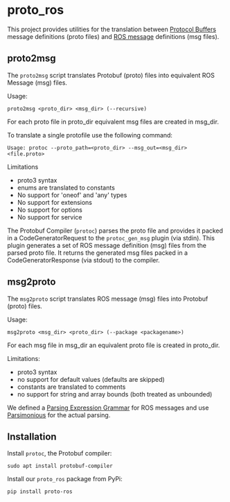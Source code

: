 # proto_ros

This project provides utilities for the translation between [Protocol Buffers](https://protobuf.dev/) message definitions (proto files) and [ROS message](https://docs.ros.org/en/rolling/Concepts/Basic/About-Interfaces.html#messages) definitions (msg files).

## proto2msg

The `proto2msg` script translates Protobuf (proto) files into equivalent ROS Message (msg) files.

Usage:
```
proto2msg <proto_dir> <msg_dir> (--recursive)
```

For each proto file in proto_dir equivalent msg files are created in msg_dir.

To translate a single protofile use the following command:
```
Usage: protoc --proto_path=<proto_dir> --msg_out=<msg_dir> <file.proto>
```

Limitations
- proto3 syntax
- enums are translated to constants
- No support for 'oneof' and 'any' types
- No support for extensions
- No support for options
- No support for service

The Protobuf Compiler (`protoc`) parses the proto file and provides it packed in a CodeGeneratorRequest to the `protoc_gen_msg` plugin (via stdin). This plugin generates a set of ROS message definition (msg) files from the parsed proto file. It returns the generated msg files packed in a CodeGeneratorResponse (via stdout) to the compiler.

## msg2proto

The `msg2proto` script translates ROS message (msg) files into Protobuf (proto) files.

Usage:
```
msg2proto <msg_dir> <proto_dir> (--package <packagename>)
```

For each msg file in msg_dir an equivalent proto file is created in proto_dir.

Limitations:
- proto3 syntax
- no support for default values (defaults are skipped)
- constants are translated to comments
- no support for string and array bounds (both treated as unbounded)

We defined a [Parsing Expression Grammar](https://en.wikipedia.org/wiki/Parsing_expression_grammar) for ROS messages and use [Parsimonious](https://github.com/erikrose/parsimonious) for the actual parsing.

## Installation

Install `protoc`, the Protobuf compiler:
```
sudo apt install protobuf-compiler
```

Install our `proto_ros` package from PyPi:
```
pip install proto-ros
```


